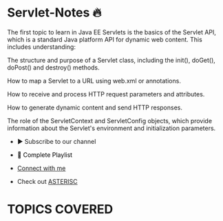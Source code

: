 # Servlet-Notes 🔥

The first topic to learn in Java EE Servlets is the basics of the Servlet API, which is a standard Java platform API for dynamic web content. This includes understanding:

The structure and purpose of a Servlet class, including the init(), doGet(), doPost() and destroy() methods.

How to map a Servlet to a URL using web.xml or annotations.

How to receive and process HTTP request parameters and attributes.

How to generate dynamic content and send HTTP responses.

The role of the ServletContext and ServletConfig objects, which provide information about the Servlet's environment and initialization parameters.

- <a href="https://www.youtube.com/channel/UC874req7IgQzGOZ1MfTMlVA?sub_confirmation=1" title="Subscribe to Asterisc's YouTube Channel" style="background-color:#800080:#000000;text-decoration:none">▶ Subscribe to our channel </a>

- <a href="https://www.youtube.com/watch?v=Sfv22g9VZNI&list=PLuzT-U16Vgbva4BBUvKRLOzUHW6vfZ9Sk" title="Click here to access full Playlist on YouTube" style="background-color:#FFFFFF;color:#000000;text-decoration:none">📂 Complete Playlist</a>
 
<!-- href="https://github.com/kunal-kushwaha/DSA-Bootcamp-Java/tree/main/assignments" title="Click here to see Assignments related to this Course" style="background-color:#FFFFFF;color:#000000;text-decoration:none">✍️ Assignments (Solutions can be found on LeetCode itself)</a>-->

- [Connect with me](https://linktr.ee/chandrakant22)

- Check out [ASTERISC](https://linktr.ee/asterisc)

# TOPICS COVERED
